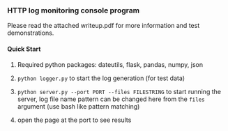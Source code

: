 ### HTTP log monitoring console program

Please read the attached writeup.pdf for more information and test demonstrations.

#### Quick Start


1. Required python packages: dateutils, flask, pandas, numpy, json 

2. ```python logger.py``` to start the log generation (for test data)

3. ```python server.py --port PORT --files FILESTRING``` to start running the server, 
log file name pattern can be changed here from the `files` argument (use bash like pattern matching)

4. open the page at the port to see results
